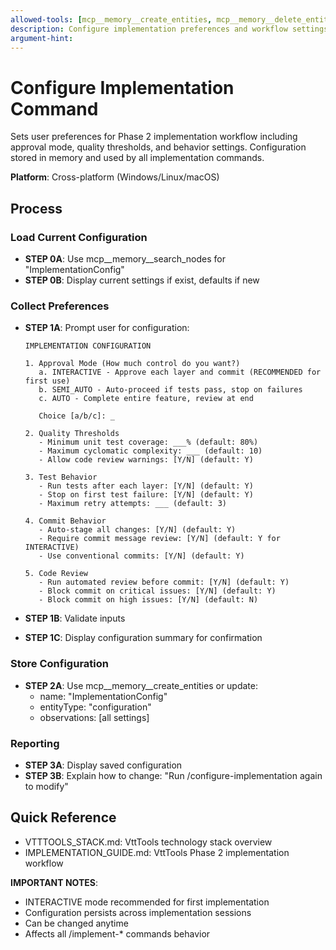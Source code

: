 ```yaml
---
allowed-tools: [mcp__memory__create_entities, mcp__memory__delete_entities, mcp__memory__create_relations, mcp__memory__delete_relations, mcp__memory__add_observations, mcp__memory__delete_observations, mcp__memory__read_graph, mcp__memory__search_nodes, mcp__memory__open_nodes, Task, Read, Write, Edit, Glob, Bash, TodoWrite]
description: Configure implementation preferences and workflow settings
argument-hint:
---
```


# Configure Implementation Command

Sets user preferences for Phase 2 implementation workflow including approval mode, quality thresholds, and behavior settings. Configuration stored in memory and used by all implementation commands.

**Platform**: Cross-platform (Windows/Linux/macOS)

## Process

### Load Current Configuration

- **STEP 0A**: Use mcp__memory__search_nodes for "ImplementationConfig"
- **STEP 0B**: Display current settings if exist, defaults if new

### Collect Preferences

- **STEP 1A**: Prompt user for configuration:

  ```
  IMPLEMENTATION CONFIGURATION

  1. Approval Mode (How much control do you want?)
     a. INTERACTIVE - Approve each layer and commit (RECOMMENDED for first use)
     b. SEMI_AUTO - Auto-proceed if tests pass, stop on failures
     c. AUTO - Complete entire feature, review at end

     Choice [a/b/c]: _

  2. Quality Thresholds
     - Minimum unit test coverage: ___% (default: 80%)
     - Maximum cyclomatic complexity: ___ (default: 10)
     - Allow code review warnings: [Y/N] (default: Y)

  3. Test Behavior
     - Run tests after each layer: [Y/N] (default: Y)
     - Stop on first test failure: [Y/N] (default: Y)
     - Maximum retry attempts: ___ (default: 3)

  4. Commit Behavior
     - Auto-stage all changes: [Y/N] (default: Y)
     - Require commit message review: [Y/N] (default: Y for INTERACTIVE)
     - Use conventional commits: [Y/N] (default: Y)

  5. Code Review
     - Run automated review before commit: [Y/N] (default: Y)
     - Block commit on critical issues: [Y/N] (default: Y)
     - Block commit on high issues: [Y/N] (default: N)
  ```

- **STEP 1B**: Validate inputs
- **STEP 1C**: Display configuration summary for confirmation

### Store Configuration

- **STEP 2A**: Use mcp__memory__create_entities or update:
  - name: "ImplementationConfig"
  - entityType: "configuration"
  - observations: [all settings]

### Reporting

- **STEP 3A**: Display saved configuration
- **STEP 3B**: Explain how to change: "Run /configure-implementation again to modify"

## Quick Reference
- VTTTOOLS_STACK.md: VttTools technology stack overview
- IMPLEMENTATION_GUIDE.md: VttTools Phase 2 implementation workflow

**IMPORTANT NOTES**:
- INTERACTIVE mode recommended for first implementation
- Configuration persists across implementation sessions
- Can be changed anytime
- Affects all /implement-* commands behavior